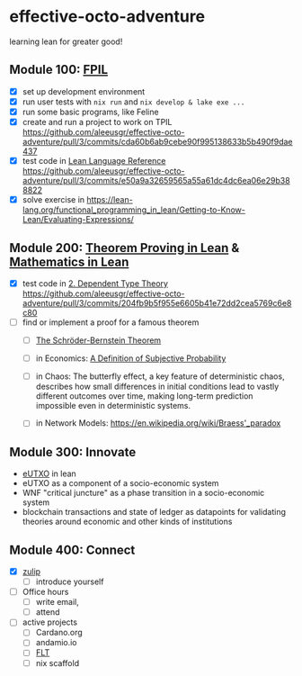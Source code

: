 # effective-octo-adventure

learning lean for greater good!

## Module 100: [FPIL](https://lean-lang.org/functional_programming_in_lean/)
- [x] set up development environment
- [x] run user tests with `nix run` and `nix develop & lake exe ...`
- [x] run some basic programs, like Feline
- [x] create and run a project to work on TPIL https://github.com/aleeusgr/effective-octo-adventure/pull/3/commits/cda60b6ab9cebe90f995138633b5b490f9dae437
- [x] test code in [Lean Language Reference](https://lean-lang.org/doc/reference/4.21.0-rc3/find/?domain=Verso.Genre.Manual.section&name=code-samples)  https://github.com/aleeusgr/effective-octo-adventure/pull/3/commits/e50a9a32659565a55a61dc4dc6ea06e29b388822
- [x] solve exercise in https://lean-lang.org/functional_programming_in_lean/Getting-to-Know-Lean/Evaluating-Expressions/

## Module 200: [Theorem Proving in Lean](https://lean-lang.org/theorem_proving_in_lean4/) & [Mathematics in Lean](https://leanprover-community.github.io/mathematics_in_lean/)
- [x] test code in [2. Dependent Type Theory](https://lean-lang.org/theorem_proving_in_lean4///Dependent-Type-Theory/#dependent-type-theory) https://github.com/aleeusgr/effective-octo-adventure/pull/3/commits/204fb9b5f955e6605b41e72dd2cea5769c6e8c80
- [ ] find or implement a proof for a famous theorem
  - [ ] [The Schröder-Bernstein Theorem](https://leanprover-community.github.io/mathematics_in_lean/C04_Sets_and_Functions.html#the-schroder-bernstein-theorem) 
  - [ ] in Economics: [A Definition of Subjective Probability](https://www.jstor.org/stable/2991295)
  - [ ] in Chaos: The butterfly effect, a key feature of deterministic chaos, describes how small differences in initial conditions lead to vastly different outcomes over time, making long-term prediction impossible even in deterministic systems.
  - [ ] in Network Models: https://en.wikipedia.org/wiki/Braess'_paradox


## Module 300: Innovate
- [eUTXO](https://iohk.io/en/research/library/papers/the-extended-utxo-model/) in lean
- eUTXO as a component of a socio-economic system
- WNF "critical juncture" as a phase transition in a socio-economic system 
- blockchain transactions and state of ledger as datapoints for validating theories around economic and other kinds of institutions

## Module 400: Connect
- [x] [zulip](https://leanprover.zulipchat.com/)
  - [ ] introduce yourself
- [ ] Office hours
  - [ ] write email,
  - [ ] attend 
- [ ] active projects
  - [ ] Cardano.org
  - [ ] andamio.io
  - [ ] [FLT](https://github.com/ImperialCollegeLondon/FLT)
  - [ ] nix scaffold
